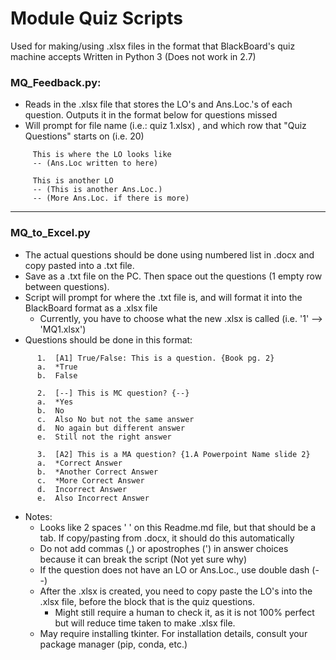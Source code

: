 # Module Quiz Scripts
Used for making/using .xlsx files in the format that BlackBoard's quiz machine accepts
Written in Python 3 (Does not work in 2.7)

### MQ_Feedback.py:
   * Reads in the .xlsx file that stores the LO's and Ans.Loc.'s of each question. Outputs it in the format below for questions missed 
   * Will prompt for file name (i.e.: quiz 1.xlsx) , and which row that "Quiz Questions" starts on (i.e. 20)
 ```    
      This is where the LO looks like
      -- (Ans.Loc written to here)

      This is another LO
      -- (This is another Ans.Loc.)
      -- (More Ans.Loc. if there is more)
```

---

### MQ_to_Excel.py
   * The actual questions should be done using numbered list in .docx and copy pasted into a .txt file. 
   * Save as a .txt file on the PC. Then space out the questions (1 empty row between questions).
   * Script will prompt for where the .txt file is, and will format it into the BlackBoard format as a .xlsx file
      * Currently, you have to choose what the new .xlsx is called (i.e. '1' --> 'MQ1.xlsx')
   * Questions should be done in this format:
```
      1.  [A1] True/False: This is a question. {Book pg. 2}
      a.  *True
      b.  False
      
      2.  [--] This is MC question? {--}
      a.  *Yes
      b.  No
      c.  Also No but not the same answer
      d.  No again but different answer
      e.  Still not the right answer
      
      3.  [A2] This is a MA question? {1.A Powerpoint Name slide 2}
      a.  *Correct Answer
      b.  *Another Correct Answer
      c.  *More Correct Answer
      d.  Incorrect Answer
      e.  Also Incorrect Answer
```
  * Notes:
     * Looks like 2 spaces '  ' on this Readme.md file, but that should be a tab. If copy/pasting from .docx, it should do this automatically
     * Do not add commas (,) or apostrophes (') in answer choices because it can break the script (Not yet sure why)
     * If the question does not have an LO or Ans.Loc., use double dash (--)
     * After the .xlsx is created, you need to copy paste the LO's into the .xlsx file, before the block that is the quiz questions.
        * Might still require a human to check it, as it is not 100% perfect but will reduce time taken to make .xlsx file.
     * May require installing tkinter. For installation details, consult your package manager (pip, conda, etc.)
